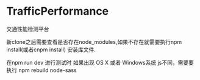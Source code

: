 # TrafficPerformance
交通性能检测平台

新clone之后需要查看是否存在node_modules,如果不存在就需要执行npm install(或者cnpm install) 安装库文件.

在npm run dev 进行测试时 如果出现 OS X 或者 Windows系统 js不同，需要要执行 npm rebuild node-sass 

